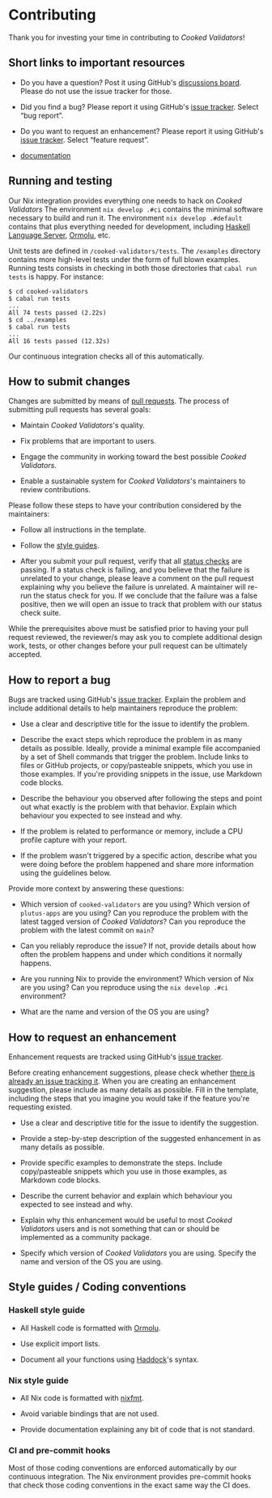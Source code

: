 # Contributing

Thank you for investing your time in contributing to _Cooked Validators_!

## Short links to important resources

- Do you have a question?
  Post it using GitHub's [discussions board].
  Please do not use the issue tracker for those.

- Did you find a bug?
  Please report it using GitHub's [issue tracker].
  Select “bug report”.

- Do you want to request an enhancement?
  Please report it using GitHub's [issue tracker].
  Select “feature request”.

- [documentation](https://tweag.github.io/cooked-validators/)

[discussions board]: https://github.com/tweag/cooked-validators/discussions
[issue tracker]: https://github.com/tweag/cooked-validators/issues
[documentation]: https://tweag.github.io/cooked-validators/

## Running and testing

Our Nix integration provides everything one needs to hack on _Cooked Validators_
The environment `nix develop .#ci` contains the minimal software necessary to build and run it.
The environment `nix develop .#default` contains that plus everything needed for development, including [Haskell Language Server], [Ormolu], etc.

Unit tests are defined in `/cooked-validators/tests`.
The `/examples` directory contains more high-level tests under the form of full blown examples.
Running tests consists in checking in both those directories that `cabal run tests` is happy.
For instance:

```console
$ cd cooked-validators
$ cabal run tests
...
All 74 tests passed (2.22s)
$ cd ../examples
$ cabal run tests
...
All 16 tests passed (12.32s)
```

Our continuous integration checks all of this automatically.

[haskell language server]: https://github.com/haskell/haskell-language-server

## How to submit changes

Changes are submitted by means of [pull requests].
The process of submitting pull requests has several goals:

- Maintain _Cooked Validators_'s quality.

- Fix problems that are important to users.

- Engage the community in working toward the best possible _Cooked Validators_.

- Enable a sustainable system for _Cooked Validators_'s maintainers to review contributions.

[pull requests]: https://github.com/tweag/cooked-validators/pulls

Please follow these steps to have your contribution considered by the maintainers:

- Follow all instructions in the template.

- Follow the [style guides].

- After you submit your pull request, verify that all [status checks] are passing.
  If a status check is failing, and you believe that the failure is unrelated to your change, please leave a comment on the pull request explaining why you believe the failure is unrelated.
  A maintainer will re-run the status check for you.
  If we conclude that the failure was a false positive, then we will open an issue to track that problem with our status check suite.

While the prerequisites above must be satisfied prior to having your pull request reviewed, the reviewer/s may ask you to complete additional design work, tests, or other changes before your pull request can be ultimately accepted.

[status checks]: https://help.github.com/articles/about-status-checks/

## How to report a bug

Bugs are tracked using GitHub's [issue tracker].
Explain the problem and include additional details to help maintainers reproduce the problem:

- Use a clear and descriptive title for the issue to identify the problem.

- Describe the exact steps which reproduce the problem in as many details as possible.
  Ideally, provide a minimal example file accompanied by a set of Shell commands that trigger the problem.
  Include links to files or GitHub projects, or copy/pasteable snippets, which you use in those examples.
  If you're providing snippets in the issue, use Markdown code blocks.

- Describe the behaviour you observed after following the steps and point out what exactly is the problem with that behavior.
  Explain which behaviour you expected to see instead and why.

- If the problem is related to performance or memory, include a CPU profile capture with your report.

- If the problem wasn't triggered by a specific action, describe what you were doing before the problem happened and share more information using the guidelines below.

Provide more context by answering these questions:

- Which version of `cooked-validators` are you using?
  Which version of `plutus-apps` are you using?
  Can you reproduce the problem with the latest tagged version of _Cooked Validators_?
  Can you reproduce the problem with the latest commit on `main`?

- Can you reliably reproduce the issue?
  If not, provide details about how often the problem happens and under which conditions it normally happens.

- Are you running Nix to provide the environment?
  Which version of Nix are you using?
  Can you reproduce using the `nix develop .#ci` environment?

- What are the name and version of the OS you are using?

## How to request an enhancement

Enhancement requests are tracked using GitHub's [issue tracker].

Before creating enhancement suggestions, please check whether [there is already an issue tracking it][issue tracker].
When you are creating an enhancement suggestion, please include as many details as possible.
Fill in the template, including the steps that you imagine you would take if the feature you're requesting existed.

- Use a clear and descriptive title for the issue to identify the suggestion.

- Provide a step-by-step description of the suggested enhancement in as many details as possible.

- Provide specific examples to demonstrate the steps.
  Include copy/pasteable snippets which you use in those examples, as Markdown code blocks.

- Describe the current behavior and explain which behaviour you expected to see instead and why.

- Explain why this enhancement would be useful to most _Cooked Validators_ users and is not something that can or should be implemented as a community package.

- Specify which version of _Cooked Validators_ you are using.
  Specify the name and version of the OS you are using.

## Style guides / Coding conventions

[style guides]: #style-guides--coding-conventions

### Haskell style guide

- All Haskell code is formatted with [Ormolu].

- Use explicit import lists.

- Document all your functions using [Haddock]'s syntax.

[ormolu]: https://github.com/tweag/ormolu
[haddock]: https://haskell-haddock.readthedocs.io/en/latest/

### Nix style guide

- All Nix code is formatted with [nixfmt].

- Avoid variable bindings that are not used.

- Provide documentation explaining any bit of code that is not standard.

[nixfmt]: https://github.com/serokell/nixfmt

### CI and pre-commit hooks

Most of those coding conventions are enforced automatically by our continuous integration.
The Nix environment provides pre-commit hooks that check those coding conventions in the exact same way the CI does.
